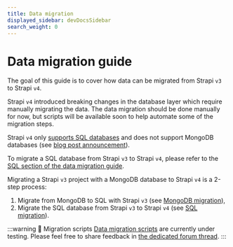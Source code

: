 ```yaml
---
title: Data migration
displayed_sidebar: devDocsSidebar
search_weight: 0
---
```


# Data migration guide

The goal of this guide is to cover how data can be migrated from Strapi `v3` to Strapi `v4`.

Strapi `v4` introduced breaking changes in the database layer which require manually migrating the data. The data migration should be done manually for now, but scripts will be available soon to help automate some of the migration steps.

Strapi `v4` only [supports SQL databases](/dev-docs/installation/cli#preparing-the-installation) and does not support MongoDB databases (see [blog post announcement](https://strapi.io/blog/mongo-db-support-in-strapi-past-present-and-future)). 

To migrate a SQL database from Strapi `v3` to Strapi `v4`, please refer to the [SQL section of the data migration guide](/dev-docs/migration/v3-to-v4/data/sql).

Migrating a Strapi `v3` project with a MongoDB database to Strapi `v4` is a 2-step process:

1. Migrate from MongoDB to SQL with Strapi `v3` (see [MongoDB migration](/dev-docs/migration/v3-to-v4/data/mongo)),
2. Migrate the SQL database from Strapi `v3` to Strapi `v4` (see [SQL migration](/dev-docs/migration/v3-to-v4/data/sql)).

:::warning 🚧  Migration scripts
[Data migration scripts](https://github.com/strapi/migration-scripts) are currently under testing. Please feel free to share feedback in [the dedicated forum thread](https://forum.strapi.io/t/strapi-v4-migration-scripts-are-live-for-testing/18266).
:::
